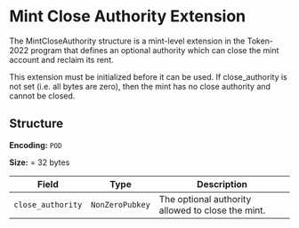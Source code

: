# Mint Close Authority Extension

The MintCloseAuthority structure is a mint-level extension in the Token-2022 program that defines an optional authority which can close the mint account and reclaim its rent.

This extension must be initialized before it can be used. If close_authority is not set (i.e. all bytes are zero), then the mint has no close authority and cannot be closed.

## Structure

**Encoding:** `POD`

**Size:** = 32 bytes

| Field | Type | Description |
| ----- | ---- | ----------- |
| `close_authority` | `NonZeroPubkey` | The optional authority allowed to close the mint. |
